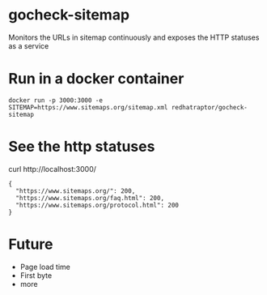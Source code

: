 # gocheck-sitemap
Monitors the URLs in sitemap continuously and exposes the HTTP statuses as a service

# Run in a docker container
```
docker run -p 3000:3000 -e SITEMAP=https://www.sitemaps.org/sitemap.xml redhatraptor/gocheck-sitemap
```

# See the http statuses
curl http://localhost:3000/

```
{
  "https://www.sitemaps.org/": 200,
  "https://www.sitemaps.org/faq.html": 200,
  "https://www.sitemaps.org/protocol.html": 200
}
```

# Future
- Page load time
- First byte 
- more
